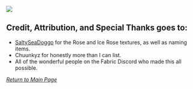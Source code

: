 ![](https://github.com/l1nkl3/ValleyCraft/blob/gh-pages/wiki-images/banner_thanks.png)

## Credit, Attribution, and Special Thanks goes to:

* [SaltySeaDoggo](https://www.curseforge.com/members/saltseadoggo/projects) for the Rose and Ice Rose textures, as well as naming items.
* Chuunkyz for honestly more than I can list.
* All of the wonderful people on the Fabric Discord who made this all possible.

_[Return to Main Page](https://github.com/l1nkl3/ValleyCraft/blob/gh-pages/docs/README.md)_
